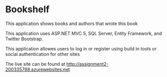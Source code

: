 ﻿<h1>Bookshelf</h1>

<p>This application shows books and authors that wrote this book</p>
<p>This application uses ASP.NET MVC 5, SQL Server, Entity Framework, and Twitter Bootstrap.</p>
<p> This application allowes users to log in or register using build in tools or social authentication for other sites</p>
<p>The live site can be found at <a href="http://assignment2-200335788.azurewebsites.net">http://assignment2-200335788.azurewebsites.net</a></p>